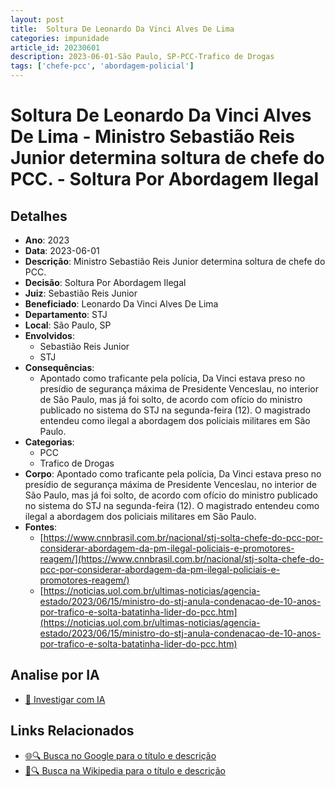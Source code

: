 ```yaml
---
layout: post
title:  Soltura De Leonardo Da Vinci Alves De Lima
categories: impunidade
article_id: 20230601
description: 2023-06-01-São Paulo, SP-PCC-Trafico de Drogas
tags: ['chefe-pcc', 'abordagem-policial']
---
```


# Soltura De Leonardo Da Vinci Alves De Lima - Ministro Sebastião Reis Junior determina soltura de chefe do PCC. - Soltura Por Abordagem Ilegal

## Detalhes
- **Ano**: 2023
- **Data**: 2023-06-01
- **Descrição**: Ministro Sebastião Reis Junior determina soltura de chefe do PCC.
- **Decisão**: Soltura Por Abordagem Ilegal
- **Juiz**: Sebastião Reis Junior
- **Beneficiado**: Leonardo Da Vinci Alves De Lima
- **Departamento**: STJ
- **Local**: São Paulo, SP
- **Envolvidos**:
  - Sebastião Reis Junior
  - STJ
- **Consequências**:
  - Apontado como traficante pela polícia, Da Vinci estava preso no presídio de segurança máxima de Presidente Venceslau, no interior de São Paulo, mas já foi solto, de acordo com ofício do ministro publicado no sistema do STJ na segunda-feira (12). O magistrado entendeu como ilegal a abordagem dos policiais militares em São Paulo.
- **Categorias**:
  - PCC
  - Trafico de Drogas
- **Corpo**: Apontado como traficante pela polícia, Da Vinci estava preso no presídio de segurança máxima de Presidente Venceslau, no interior de São Paulo, mas já foi solto, de acordo com ofício do ministro publicado no sistema do STJ na segunda-feira (12). O magistrado entendeu como ilegal a abordagem dos policiais militares em São Paulo.
- **Fontes**:
  - [https://www.cnnbrasil.com.br/nacional/stj-solta-chefe-do-pcc-por-considerar-abordagem-da-pm-ilegal-policiais-e-promotores-reagem/](https://www.cnnbrasil.com.br/nacional/stj-solta-chefe-do-pcc-por-considerar-abordagem-da-pm-ilegal-policiais-e-promotores-reagem/)
  - [https://noticias.uol.com.br/ultimas-noticias/agencia-estado/2023/06/15/ministro-do-stj-anula-condenacao-de-10-anos-por-trafico-e-solta-batatinha-lider-do-pcc.htm](https://noticias.uol.com.br/ultimas-noticias/agencia-estado/2023/06/15/ministro-do-stj-anula-condenacao-de-10-anos-por-trafico-e-solta-batatinha-lider-do-pcc.htm)

## Analise por IA
- [🤖 Investigar com IA](https://www.perplexity.ai/search?q=%22decis%C3%B5es%20judiciais%20Brasil%22%20Soltura%20De%20Leonardo%20Da%20Vinci%20Alves%20De%20Lima%20Ministro%20Sebasti%C3%A3o%20Reis%20Junior%20determina%20soltura%20de%20chefe%20do%20PCC.%20S%C3%A3o%20Paulo%2C%20SP%202023-06-01%20Sebasti%C3%A3o%20Reis%20Junior%20Leonardo%20Da%20Vinci%20Alves%20De%20Lima)

## Links Relacionados
- [🌐🔍 Busca no Google para o título e descrição](https://www.google.com/search?q=%22decis%C3%B5es%20judiciais%20Brasil%22%20Soltura%20De%20Leonardo%20Da%20Vinci%20Alves%20De%20Lima%20Ministro%20Sebasti%C3%A3o%20Reis%20Junior%20determina%20soltura%20de%20chefe%20do%20PCC.%20S%C3%A3o%20Paulo%2C%20SP%202023-06-01%20Sebasti%C3%A3o%20Reis%20Junior%20Leonardo%20Da%20Vinci%20Alves%20De%20Lima)
- [📖🔍 Busca na Wikipedia para o título e descrição](https://pt.wikipedia.org/w/index.php?search=%22decis%C3%B5es%20judiciais%20Brasil%22%20Soltura%20De%20Leonardo%20Da%20Vinci%20Alves%20De%20Lima%20Ministro%20Sebasti%C3%A3o%20Reis%20Junior%20determina%20soltura%20de%20chefe%20do%20PCC.%20S%C3%A3o%20Paulo%2C%20SP%202023-06-01%20Sebasti%C3%A3o%20Reis%20Junior%20Leonardo%20Da%20Vinci%20Alves%20De%20Lima)

